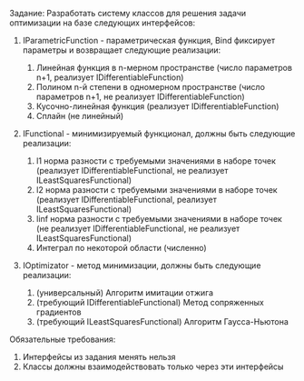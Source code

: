 Задание: Разработать систему классов для решения задачи оптимизации на базе следующих интерфейсов:

1) IParametricFunction - параметрическая функция, Bind фиксирует параметры и возвращает следующие реализации:
   
   1. Линейная функция в n-мерном пространстве (число параметров n+1, реализует IDifferentiableFunction)
   2. Полином n-й степени в одномерном пространстве (число параметров n+1, не реализует IDifferentiableFunction)
   3. Кусочно-линейная функция (реализует IDifferentiableFunction)
   4. Сплайн (не линейный)

2) IFunctional - минимизируемый функционал, должны быть следующие реализации:
   
   1. l1 норма разности с требуемыми значениями в наборе точек (реализует IDifferentiableFunctional, не реализует ILeastSquaresFunctional)
   2. l2 норма разности с требуемыми значениями в наборе точек (реализует IDifferentiableFunctional, реализует ILeastSquaresFunctional)
   3. linf норма разности с требуемыми значениями в наборе точек (не реализует IDifferentiableFunctional, не реализует ILeastSquaresFunctional)
   4. Интеграл по некоторой области (численно)

3) IOptimizator - метод минимизации, должны быть следующие реализации:

   1. (универсальный) Алгоритм имитации отжига
   2. (требующий IDifferentiableFunctional) Метод сопряженных градиентов
   3. (требующий ILeastSquaresFunctional) Алгоритм Гаусса-Ньютона

 
Обязательные требования:

   1. Интерфейсы из задания менять нельзя
   2. Классы должны взаимодействовать только через эти интерфейсы
